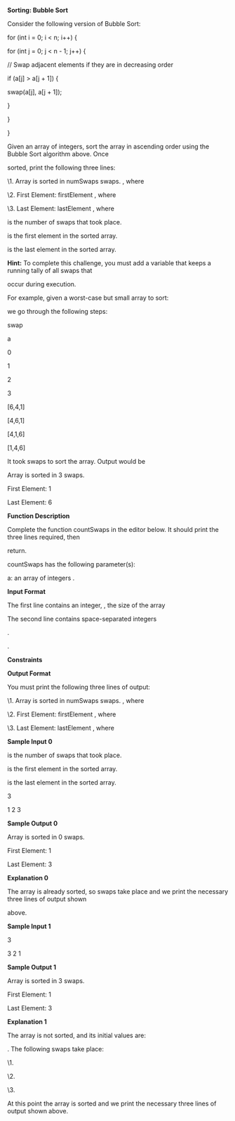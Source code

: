 ﻿

**Sorting: Bubble Sort**

Consider the following version of Bubble Sort:

for (int i = 0; i < n; i++) {

for (int j = 0; j < n - 1; j++) {

// Swap adjacent elements if they are in decreasing order

if (a[j] > a[j + 1]) {

swap(a[j], a[j + 1]);

}

}

}

Given an array of integers, sort the array in ascending order using the Bubble Sort algorithm above. Once

sorted, print the following three lines:

\1. Array is sorted in numSwaps swaps. , where

\2. First Element: firstElement , where

\3. Last Element: lastElement , where

is the number of swaps that took place.

is the first element in the sorted array.

is the last element in the sorted array.

**Hint:** To complete this challenge, you must add a variable that keeps a running tally of all swaps that

occur during execution.

For example, given a worst-case but small array to sort:

we go through the following steps:

swap

a

0

1

2

3

[6,4,1]

[4,6,1]

[4,1,6]

[1,4,6]

It took swaps to sort the array. Output would be

Array is sorted in 3 swaps.

First Element: 1

Last Element: 6

**Function Description**

Complete the function countSwaps in the editor below. It should print the three lines required, then

return.

countSwaps has the following parameter(s):

a: an array of integers .

**Input Format**

The first line contains an integer, , the size of the array

The second line contains space-separated integers

.

.

**Constraints**

**Output Format**





You must print the following three lines of output:

\1. Array is sorted in numSwaps swaps. , where

\2. First Element: firstElement , where

\3. Last Element: lastElement , where

**Sample Input 0**

is the number of swaps that took place.

is the first element in the sorted array.

is the last element in the sorted array.

3

1 2 3

**Sample Output 0**

Array is sorted in 0 swaps.

First Element: 1

Last Element: 3

**Explanation 0**

The array is already sorted, so swaps take place and we print the necessary three lines of output shown

above.

**Sample Input 1**

3

3 2 1

**Sample Output 1**

Array is sorted in 3 swaps.

First Element: 1

Last Element: 3

**Explanation 1**

The array is not sorted, and its initial values are:

. The following swaps take place:

\1.

\2.

\3.

At this point the array is sorted and we print the necessary three lines of output shown above.

